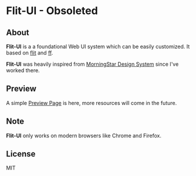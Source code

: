 # Flit-UI - Obsoleted

## About

**Flit-UI** is a a foundational Web UI system which can be easily customized. It based on [flit](https://github.com/pucelle/flit) and [ff](https://github.com/pucelle/ff).

**Flit-UI** was heavily inspired from [MorningStar Design System](http://designsystem.morningstar.com/index.html) since I've worked there.


## Preview

A simple [Preview Page](https://pucelle.github.io/flit-ui/) is here, more resources will come in the future.


## Note

**Flit-UI** only works on modern browsers like Chrome and Firefox.


## License

MIT
